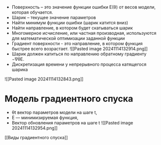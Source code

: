 - Поверхность – это значение функции ошибки E(θ) от весов модели, которая обучается.
- Шарик – текущее значение параметров
- Найти минимум функции ошибки (шарик катится вниз)
- Найти направление, в котором будет скатываться шарик
- Многомерное исчисление, или частная производная, используются для математической оптимизации заданной функции
- Градиент поверхности - это направление, в котором функция быстрее всего возрастает.
![[Pasted image 20241114132914.png]]
- Шарик должен катиться по направлению обратному градиенту −∇θE.
- Дискретизация времени у непрерывного процесса катящегося шарика


![[Pasted image 20241114132843.png]]

# Модель градиентного спуска

- θt вектор параметров модели на шаге t,
- E — минимизируемая функция,
- Вектор обновления параметров на шаге t
![[Pasted image 20241114132954.png]]


[[Виды градиентного спуска]]
